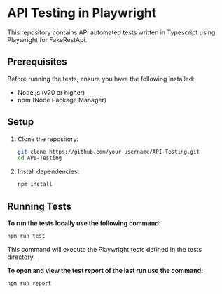 # API Testing in Playwright

This repository contains API automated tests written in Typescript using Playwright for FakeRestApi.

## Prerequisites

Before running the tests, ensure you have the following installed:

- Node.js (v20 or higher)
- npm (Node Package Manager)

## Setup

1. Clone the repository:

   ```bash
   git clone https://github.com/your-username/API-Testing.git
   cd API-Testing
   ```

2. Install dependencies:
   ```bash
   npm install
   ```

## Running Tests

**To run the tests locally use the following command:**
```bash
npm run test
```
This command will execute the Playwright tests defined in the tests directory.

**To open and view the test report of the last run use the command:**
```bash
npm run report
```